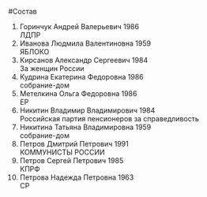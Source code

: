 #Состав
1. Горинчук Андрей Валерьевич 1986   
    ЛДПР
2. Иванова Людмила Валентиновна 1959   
    ЯБЛОКО
3. Кирсанов Александр Сергеевич 1984   
    За женщин России
4. Кудрина Екатерина Федоровна 1986   
    собрание-дом
5. Метелкина Ольга Федоровна 1986   
    ЕР
6. Никитин Владимир Владимирович 1984   
    Российская партия пенсионеров за справедливость
7. Никитина Татьяна Владимировна 1959   
    собрание-дом
8. Петров Дмитрий Петрович 1991   
    КОММУНИСТЫ РОССИИ
9. Петров Сергей Петрович 1985   
    КПРФ
10. Петрова Надежда Петровна 1963   
    СР
